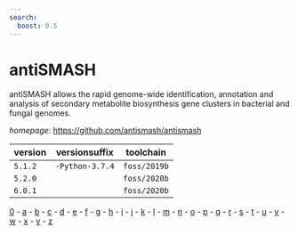 ```yaml
---
search:
  boost: 0.5
---
```

# antiSMASH

antiSMASH allows the rapid genome-wide identification, annotation and analysis of secondary  metabolite biosynthesis gene clusters in bacterial and fungal genomes.

*homepage*: <https://github.com/antismash/antismash>

version | versionsuffix | toolchain
--------|---------------|----------
``5.1.2`` | ``-Python-3.7.4`` | ``foss/2019b``
``5.2.0`` |  | ``foss/2020b``
``6.0.1`` |  | ``foss/2020b``

[0](../0/index.md) - [a](../a/index.md) - [b](../b/index.md) - [c](../c/index.md) - [d](../d/index.md) - [e](../e/index.md) - [f](../f/index.md) - [g](../g/index.md) - [h](../h/index.md) - [i](../i/index.md) - [j](../j/index.md) - [k](../k/index.md) - [l](../l/index.md) - [m](../m/index.md) - [n](../n/index.md) - [o](../o/index.md) - [p](../p/index.md) - [q](../q/index.md) - [r](../r/index.md) - [s](../s/index.md) - [t](../t/index.md) - [u](../u/index.md) - [v](../v/index.md) - [w](../w/index.md) - [x](../x/index.md) - [y](../y/index.md) - [z](../z/index.md)

